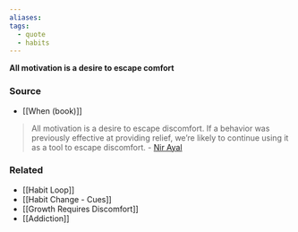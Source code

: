 ```yaml
---
aliases: 
tags:
  - quote
  - habits
---
```

**All motivation is a desire to escape comfort**

### Source
- [[When (book)]]

> All motivation is a desire to escape discomfort. If a behavior was previously effective at providing relief, we’re likely to continue using it as a tool to escape discomfort. - [Nir Ayal](https://twitter.com/nireyal/status/1225871858026909696)
> 

### Related
- [[Habit Loop]]
- [[Habit Change - Cues]]
- [[Growth Requires Discomfort]]
- [[Addiction]]